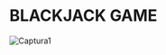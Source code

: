 # BLACKJACK GAME 

![Captura1](https://user-images.githubusercontent.com/43302778/79165616-dd184b00-7db9-11ea-97a0-dbd6352efa75.JPG)

